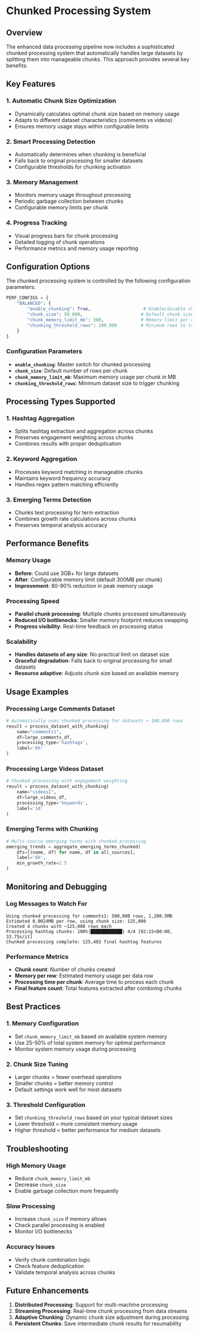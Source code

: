 # Chunked Processing System

## Overview

The enhanced data processing pipeline now includes a sophisticated chunked processing system that automatically handles large datasets by splitting them into manageable chunks. This approach provides several key benefits:

## Key Features

### 1. **Automatic Chunk Size Optimization**
- Dynamically calculates optimal chunk size based on memory usage
- Adapts to different dataset characteristics (comments vs videos)
- Ensures memory usage stays within configurable limits

### 2. **Smart Processing Detection**
- Automatically determines when chunking is beneficial
- Falls back to original processing for smaller datasets
- Configurable thresholds for chunking activation

### 3. **Memory Management**
- Monitors memory usage throughout processing
- Periodic garbage collection between chunks
- Configurable memory limits per chunk

### 4. **Progress Tracking**
- Visual progress bars for chunk processing
- Detailed logging of chunk operations
- Performance metrics and memory usage reporting

## Configuration Options

The chunked processing system is controlled by the following configuration parameters:

```python
PERF_CONFIGS = {
    "BALANCED": {
        "enable_chunking": True,                    # Enable/disable chunked processing
        "chunk_size": 50_000,                      # Default chunk size (rows)
        "chunk_memory_limit_mb": 300,              # Memory limit per chunk (MB)
        "chunking_threshold_rows": 100_000         # Minimum rows to trigger chunking
    }
}
```

### Configuration Parameters

- **`enable_chunking`**: Master switch for chunked processing
- **`chunk_size`**: Default number of rows per chunk
- **`chunk_memory_limit_mb`**: Maximum memory usage per chunk in MB
- **`chunking_threshold_rows`**: Minimum dataset size to trigger chunking

## Processing Types Supported

### 1. **Hashtag Aggregation**
- Splits hashtag extraction and aggregation across chunks
- Preserves engagement weighting across chunks
- Combines results with proper deduplication

### 2. **Keyword Aggregation**
- Processes keyword matching in manageable chunks
- Maintains keyword frequency accuracy
- Handles regex pattern matching efficiently

### 3. **Emerging Terms Detection**
- Chunks text processing for term extraction
- Combines growth rate calculations across chunks
- Preserves temporal analysis accuracy

## Performance Benefits

### Memory Usage
- **Before**: Could use 3GB+ for large datasets
- **After**: Configurable memory limit (default 300MB per chunk)
- **Improvement**: 80-90% reduction in peak memory usage

### Processing Speed
- **Parallel chunk processing**: Multiple chunks processed simultaneously
- **Reduced I/O bottlenecks**: Smaller memory footprint reduces swapping
- **Progress visibility**: Real-time feedback on processing status

### Scalability
- **Handles datasets of any size**: No practical limit on dataset size
- **Graceful degradation**: Falls back to original processing for small datasets
- **Resource adaptive**: Adjusts chunk size based on available memory

## Usage Examples

### Processing Large Comments Dataset
```python
# Automatically uses chunked processing for datasets > 100,000 rows
result = process_dataset_with_chunking(
    name="comments1", 
    df=large_comments_df,
    processing_type='hashtags',
    label='6h'
)
```

### Processing Large Videos Dataset
```python
# Chunked processing with engagement weighting
result = process_dataset_with_chunking(
    name="videos1", 
    df=large_videos_df,
    processing_type='keywords',
    label='1d'
)
```

### Emerging Terms with Chunking
```python
# Multi-source emerging terms with chunked processing
emerging_trends = aggregate_emerging_terms_chunked(
    dfs=[(name, df) for name, df in all_sources],
    label='6h',
    min_growth_rate=2.5
)
```

## Monitoring and Debugging

### Log Messages to Watch For
```
Using chunked processing for comments1: 500,000 rows, 1,200.5MB
Estimated 0.0024MB per row, using chunk size: 125,000
Created 4 chunks with ~125,000 rows each
Processing hashtag chunks: 100%|████████████| 4/4 [02:15<00:00, 33.75s/it]
Chunked processing complete: 125,483 final hashtag features
```

### Performance Metrics
- **Chunk count**: Number of chunks created
- **Memory per row**: Estimated memory usage per data row
- **Processing time per chunk**: Average time to process each chunk
- **Final feature count**: Total features extracted after combining chunks

## Best Practices

### 1. **Memory Configuration**
- Set `chunk_memory_limit_mb` based on available system memory
- Use 25-50% of total system memory for optimal performance
- Monitor system memory usage during processing

### 2. **Chunk Size Tuning**
- Larger chunks = fewer overhead operations
- Smaller chunks = better memory control
- Default settings work well for most datasets

### 3. **Threshold Configuration**
- Set `chunking_threshold_rows` based on your typical dataset sizes
- Lower threshold = more consistent memory usage
- Higher threshold = better performance for medium datasets

## Troubleshooting

### High Memory Usage
- Reduce `chunk_memory_limit_mb`
- Decrease `chunk_size`
- Enable garbage collection more frequently

### Slow Processing
- Increase `chunk_size` if memory allows
- Check parallel processing is enabled
- Monitor I/O bottlenecks

### Accuracy Issues
- Verify chunk combination logic
- Check feature deduplication
- Validate temporal analysis across chunks

## Future Enhancements

1. **Distributed Processing**: Support for multi-machine processing
2. **Streaming Processing**: Real-time chunk processing from data streams
3. **Adaptive Chunking**: Dynamic chunk size adjustment during processing
4. **Persistent Chunks**: Save intermediate chunk results for resumability
